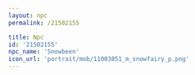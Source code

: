 ```yaml
---
layout: npc
permalink: /21502155

title: Npc
id: '21502155'
npc_name: 'Snowbeen'
icon_url: 'portrait/mob/11003051_m_snowfairy_p.png'
---
```

